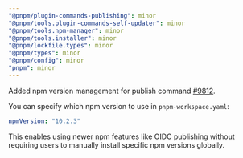 ```yaml
---
"@pnpm/plugin-commands-publishing": minor
"@pnpm/tools.plugin-commands-self-updater": minor
"@pnpm/tools.npm-manager": minor
"@pnpm/tools.installer": minor
"@pnpm/lockfile.types": minor
"@pnpm/types": minor
"@pnpm/config": minor
"pnpm": minor
---
```


Added npm version management for publish command [#9812](https://github.com/pnpm/pnpm/issues/9812).

You can specify which npm version to use in `pnpm-workspace.yaml`:

```yaml
npmVersion: "10.2.3"
```

This enables using newer npm features like OIDC publishing without requiring users to manually install specific npm versions globally.
